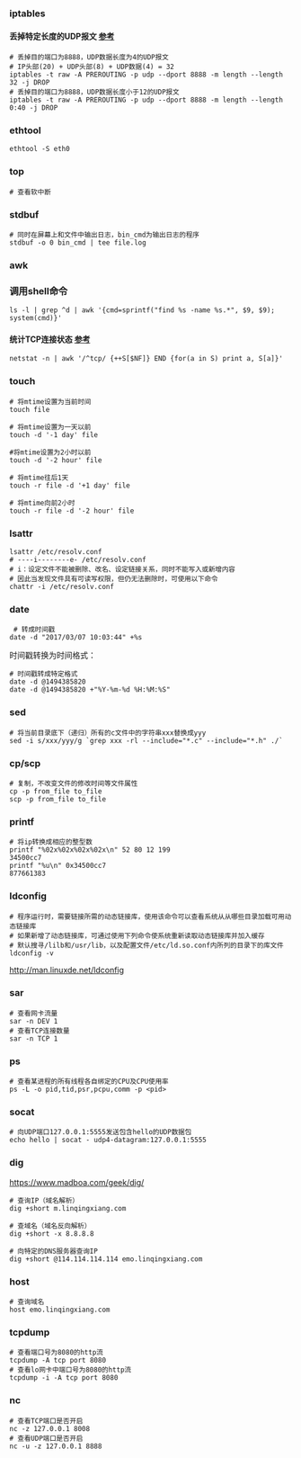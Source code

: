 ### iptables
#### 丢掉特定长度的UDP报文 [参考](https://serverfault.com/questions/523965/blocking-udp-packets-with-a-length-of-4)
```
# 丢掉目的端口为8888，UDP数据长度为4的UDP报文
# IP头部(20) + UDP头部(8) + UDP数据(4) = 32
iptables -t raw -A PREROUTING -p udp --dport 8888 -m length --length 32 -j DROP
# 丢掉目的端口为8888，UDP数据长度小于12的UDP报文
iptables -t raw -A PREROUTING -p udp --dport 8888 -m length --length 0:40 -j DROP
```

### ethtool
```
ethtool -S eth0
```

### top
```
# 查看软中断
```

### stdbuf
```
# 同时在屏幕上和文件中输出日志，bin_cmd为输出日志的程序
stdbuf -o 0 bin_cmd | tee file.log
```

### awk
### 调用shell命令
```
ls -l | grep ^d | awk '{cmd=sprintf("find %s -name %s.*", $9, $9); system(cmd)}'
```

#### 统计TCP连接状态 [参考](https://gist.github.com/ameizi/cb126be7383fb463eae8)
```
netstat -n | awk '/^tcp/ {++S[$NF]} END {for(a in S) print a, S[a]}'
```

### touch
```
# 将mtime设置为当前时间
touch file

# 将mtime设置为一天以前
touch -d '-1 day' file

#将mtime设置为2小时以前
touch -d '-2 hour' file

# 将mtime往后1天
touch -r file -d '+1 day' file

# 将mtime向前2小时
touch -r file -d '-2 hour' file
```
### lsattr
```shell
lsattr /etc/resolv.conf
# ----i--------e- /etc/resolv.conf
# i：设定文件不能被删除、改名、设定链接关系，同时不能写入或新增内容
# 因此当发现文件具有可读写权限，但仍无法删除时，可使用以下命令
chattr -i /etc/resolv.conf 
```

### date
```shell
 # 转成时间戳
date -d "2017/03/07 10:03:44" +%s
```
时间戳转换为时间格式：
```
# 时间戳转成特定格式
date -d @1494385820
date -d @1494385820 +"%Y-%m-%d %H:%M:%S"
```

### sed
```
# 将当前目录底下（递归）所有的c文件中的字符串xxx替换成yyy
sed -i s/xxx/yyy/g `grep xxx -rl --include="*.c" --include="*.h" ./`
```

### cp/scp
```
# 复制，不改变文件的修改时间等文件属性
cp -p from_file to_file
scp -p from_file to_file
```

### printf
```
# 将ip转换成相应的整型数
printf "%02x%02x%02x%02x\n" 52 80 12 199
34500cc7
printf "%u\n" 0x34500cc7
877661383
```

### ldconfig
```
# 程序运行时，需要链接所需的动态链接库，使用该命令可以查看系统从从哪些目录加载可用动态链接库
# 如果新增了动态链接库，可通过使用下列命令使系统重新读取动态链接库并加入缓存
# 默认搜寻/lilb和/usr/lib，以及配置文件/etc/ld.so.conf内所列的目录下的库文件
ldconfig -v
```
http://man.linuxde.net/ldconfig

### sar
```
# 查看网卡流量
sar -n DEV 1
# 查看TCP连接数量
sar -n TCP 1
```

### ps
```
# 查看某进程的所有线程各自绑定的CPU及CPU使用率
ps -L -o pid,tid,psr,pcpu,comm -p <pid>
```

### socat
```
# 向UDP端口127.0.0.1:5555发送包含hello的UDP数据包
echo hello | socat - udp4-datagram:127.0.0.1:5555
```

### dig
https://www.madboa.com/geek/dig/
```
# 查询IP（域名解析）
dig +short m.linqingxiang.com

# 查域名（域名反向解析）
dig +short -x 8.8.8.8

# 向特定的DNS服务器查询IP
dig +short @114.114.114.114 emo.linqingxiang.com
```

### host
```
# 查询域名
host emo.linqingxiang.com
```

### tcpdump
```
# 查看端口号为8080的http流
tcpdump -A tcp port 8080
# 查看lo网卡中端口号为8080的http流
tcpdump -i -A tcp port 8080
```

### nc
```
# 查看TCP端口是否开启
nc -z 127.0.0.1 8008
# 查看UDP端口是否开启
nc -u -z 127.0.0.1 8888
```
